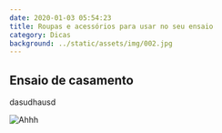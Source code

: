 ```yaml
---
date: 2020-01-03 05:54:23
title: Roupas e acessórios para usar no seu ensaio
category: Dicas
background: ../static/assets/img/002.jpg
---
```


## Ensaio de casamento

dasudhausd

![Ahhh](/assets/img/002.jpg)
